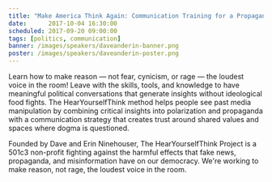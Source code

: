 ```yaml
---
title: "Make America Think Again: Communication Training for a Propaganda Era"
date:      2017-10-04 16:30:00
scheduled: 2017-09-20 09:00:00
tags: [politics, communication]
banner: /images/speakers/daveanderin-banner.png
poster: /images/speakers/daveanderin-poster.png
---
```

Learn how to make reason — not fear, cynicism, or rage — the loudest voice in the room! Leave with the skills, tools, and knowledge to have meaningful political conversations that generate insights without ideological food fights. The HearYourselfThink method helps people see past media manipulation by combining critical insights into polarization and propaganda with a communication strategy that creates trust around shared values and spaces where dogma is questioned.

Founded by Dave and Erin Ninehouser, The HearYourselfThink Project is a 501c3 non-profit fighting against the harmful effects that fake news, propaganda, and misinformation have on our democracy. We're working to make reason, not rage, the loudest voice in the room.
